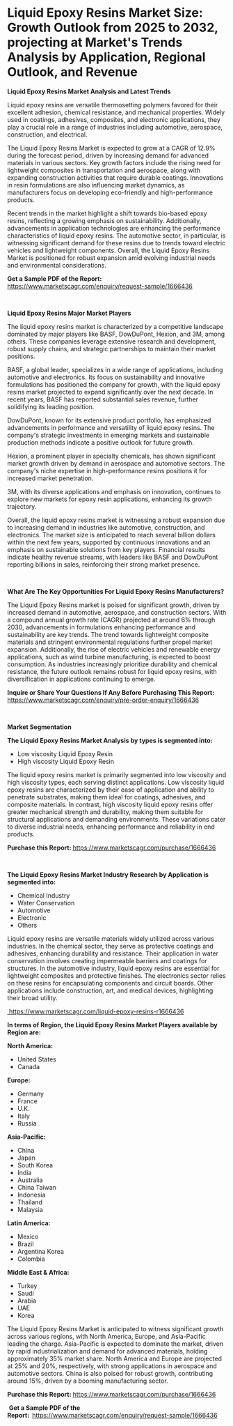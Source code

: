 <p><h1>Liquid Epoxy Resins Market Size: Growth Outlook from 2025 to 2032, projecting at Market's Trends Analysis by Application, Regional Outlook, and Revenue</h1></p><p><strong>Liquid Epoxy Resins Market Analysis and Latest Trends</strong></p>
<p><p>Liquid epoxy resins are versatile thermosetting polymers favored for their excellent adhesion, chemical resistance, and mechanical properties. Widely used in coatings, adhesives, composites, and electronic applications, they play a crucial role in a range of industries including automotive, aerospace, construction, and electrical.</p><p>The Liquid Epoxy Resins Market is expected to grow at a CAGR of 12.9% during the forecast period, driven by increasing demand for advanced materials in various sectors. Key growth factors include the rising need for lightweight composites in transportation and aerospace, along with expanding construction activities that require durable coatings. Innovations in resin formulations are also influencing market dynamics, as manufacturers focus on developing eco-friendly and high-performance products.</p><p>Recent trends in the market highlight a shift towards bio-based epoxy resins, reflecting a growing emphasis on sustainability. Additionally, advancements in application technologies are enhancing the performance characteristics of liquid epoxy resins. The automotive sector, in particular, is witnessing significant demand for these resins due to trends toward electric vehicles and lightweight components. Overall, the Liquid Epoxy Resins Market is positioned for robust expansion amid evolving industrial needs and environmental considerations.</p></p>
<p><strong>Get a Sample PDF of the Report:&nbsp;</strong> <a href="https://www.marketscagr.com/enquiry/request-sample/1666436?utm_campaign=3557&utm_medium=2&utm_source=Github&utm_content=ia&utm_term=16042025&utm_id=liquid-epoxy-resins">https://www.marketscagr.com/enquiry/request-sample/1666436</a></p>
<p>&nbsp;</p>
<p><strong>Liquid Epoxy Resins Major Market Players</strong></p>
<p><p>The liquid epoxy resins market is characterized by a competitive landscape dominated by major players like BASF, DowDuPont, Hexion, and 3M, among others. These companies leverage extensive research and development, robust supply chains, and strategic partnerships to maintain their market positions.</p><p>BASF, a global leader, specializes in a wide range of applications, including automotive and electronics. Its focus on sustainability and innovative formulations has positioned the company for growth, with the liquid epoxy resins market projected to expand significantly over the next decade. In recent years, BASF has reported substantial sales revenue, further solidifying its leading position.</p><p>DowDuPont, known for its extensive product portfolio, has emphasized advancements in performance and versatility of liquid epoxy resins. The company's strategic investments in emerging markets and sustainable production methods indicate a positive outlook for future growth.</p><p>Hexion, a prominent player in specialty chemicals, has shown significant market growth driven by demand in aerospace and automotive sectors. The company's niche expertise in high-performance resins positions it for increased market penetration.</p><p>3M, with its diverse applications and emphasis on innovation, continues to explore new markets for epoxy resin applications, enhancing its growth trajectory. </p><p>Overall, the liquid epoxy resins market is witnessing a robust expansion due to increasing demand in industries like automotive, construction, and electronics. The market size is anticipated to reach several billion dollars within the next few years, supported by continuous innovations and an emphasis on sustainable solutions from key players. Financial results indicate healthy revenue streams, with leaders like BASF and DowDuPont reporting billions in sales, reinforcing their strong market presence.</p></p>
<p>&nbsp;</p>
<p><strong>What Are The Key Opportunities For Liquid Epoxy Resins Manufacturers?</strong></p>
<p><p>The Liquid Epoxy Resins market is poised for significant growth, driven by increased demand in automotive, aerospace, and construction sectors. With a compound annual growth rate (CAGR) projected at around 6% through 2030, advancements in formulations enhancing performance and sustainability are key trends. The trend towards lightweight composite materials and stringent environmental regulations further propel market expansion. Additionally, the rise of electric vehicles and renewable energy applications, such as wind turbine manufacturing, is expected to boost consumption. As industries increasingly prioritize durability and chemical resistance, the future outlook remains robust for liquid epoxy resins, with diversification in applications continuing to emerge.</p></p>
<p><strong>Inquire or Share Your Questions If Any Before Purchasing This Report:</strong> <a href="https://www.marketscagr.com/enquiry/pre-order-enquiry/1666436?utm_campaign=3557&utm_medium=2&utm_source=Github&utm_content=ia&utm_term=16042025&utm_id=liquid-epoxy-resins">https://www.marketscagr.com/enquiry/pre-order-enquiry/1666436</a></p>
<p>&nbsp;</p>
<p><strong>Market Segmentation</strong></p>
<p><strong>The Liquid Epoxy Resins Market Analysis by types is segmented into:</strong></p>
<p><ul><li>Low viscosity Liquid Epoxy Resin</li><li>High viscosity Liquid Epoxy Resin</li></ul></p>
<p><p>The liquid epoxy resins market is primarily segmented into low viscosity and high viscosity types, each serving distinct applications. Low viscosity liquid epoxy resins are characterized by their ease of application and ability to penetrate substrates, making them ideal for coatings, adhesives, and composite materials. In contrast, high viscosity liquid epoxy resins offer greater mechanical strength and durability, making them suitable for structural applications and demanding environments. These variations cater to diverse industrial needs, enhancing performance and reliability in end products.</p></p>
<p><strong>Purchase this Report:&nbsp;</strong><a href="https://www.marketscagr.com/purchase/1666436?utm_campaign=3557&utm_medium=2&utm_source=Github&utm_content=ia&utm_term=16042025&utm_id=liquid-epoxy-resins">https://www.marketscagr.com/purchase/1666436</a></p>
<p>&nbsp;</p>
<p><strong>The Liquid Epoxy Resins Market Industry Research by Application is segmented into:</strong></p>
<p><ul><li>Chemical Industry</li><li>Water Conservation</li><li>Automotive</li><li>Electronic</li><li>Others</li></ul></p>
<p><p>Liquid epoxy resins are versatile materials widely utilized across various industries. In the chemical sector, they serve as protective coatings and adhesives, enhancing durability and resistance. Their application in water conservation involves creating impermeable barriers and coatings for structures. In the automotive industry, liquid epoxy resins are essential for lightweight composites and protective finishes. The electronics sector relies on these resins for encapsulating components and circuit boards. Other applications include construction, art, and medical devices, highlighting their broad utility.</p></p>
<p><a href="https://www.marketscagr.com/liquid-epoxy-resins-r1666436?utm_campaign=3557&utm_medium=2&utm_source=Github&utm_content=ia&utm_term=16042025&utm_id=liquid-epoxy-resins">&nbsp;https://www.marketscagr.com/liquid-epoxy-resins-r1666436</a></p>
<p><strong>In terms of Region, the Liquid Epoxy Resins Market Players available by Region are:</strong></p>
<p>
    <p> <strong> North America: </strong>
        <ul>
            <li>United States</li>
            <li>Canada</li>
        </ul>
        </p> 
    <p> <strong> Europe: </strong>
        <ul>
            <li>Germany</li>
            <li>France</li>
            <li>U.K.</li>
            <li>Italy</li>
            <li>Russia</li>
        </ul>
        </p> 
    <p> <strong> Asia-Pacific: </strong>
        <ul>
            <li>China</li>
            <li>Japan</li>
            <li>South Korea</li>
            <li>India</li>
            <li>Australia</li>
            <li>China Taiwan</li>
            <li>Indonesia</li>
            <li>Thailand</li>
            <li>Malaysia</li>
        </ul>
        </p> 
    <p> <strong> Latin America: </strong>
        <ul>
            <li>Mexico</li>
            <li>Brazil</li>
            <li>Argentina Korea</li>
            <li>Colombia</li>
        </ul>
        </p> 
    <p> <strong> Middle East & Africa: </strong>
        <ul>
            <li>Turkey</li>
            <li>Saudi</li>
            <li>Arabia</li>
            <li>UAE</li>
            <li>Korea</li>
        </ul>
    </p>
    </p>
<p><p>The Liquid Epoxy Resins Market is anticipated to witness significant growth across various regions, with North America, Europe, and Asia-Pacific leading the charge. Asia-Pacific is expected to dominate the market, driven by rapid industrialization and demand for advanced materials, holding approximately 35% market share. North America and Europe are projected at 25% and 20%, respectively, with strong applications in aerospace and automotive sectors. China is also poised for robust growth, contributing around 15%, driven by a booming manufacturing sector.</p></p>
<p><strong>Purchase this Report: </strong><a href="https://www.marketscagr.com/purchase/1666436?utm_campaign=3557&utm_medium=2&utm_source=Github&utm_content=ia&utm_term=16042025&utm_id=liquid-epoxy-resins">https://www.marketscagr.com/purchase/1666436</a></p>
<p>&nbsp;<strong>Get a Sample PDF of the Report:&nbsp;&nbsp;</strong><a href="https://www.marketscagr.com/enquiry/request-sample/1666436?utm_campaign=3557&utm_medium=2&utm_source=Github&utm_content=ia&utm_term=16042025&utm_id=liquid-epoxy-resins">https://www.marketscagr.com/enquiry/request-sample/1666436</a></p>
<p><strong></strong></p>
<p><p></p><p></p><p></p></p>